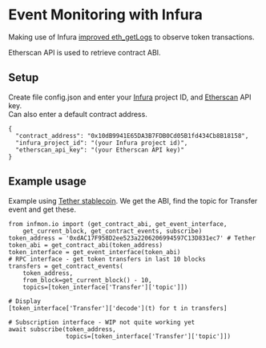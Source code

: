 # Event Monitoring with Infura
Making use of Infura [improved eth_getLogs](https://blog.infura.io/faster-logs-and-events-e43e2fa13773)
to observe token transactions.  

Etherscan API is used to retrieve contract ABI.

## Setup
Create file config.json and enter your [Infura](https://infura.io/) project ID,
and  [Etherscan](https://etherscan.io) API key.  
Can also enter a default contract address.


    {
      "contract_address": "0x10dB9941E65DA3B7FDB0Cd05B1fd434Cb8B18158",
      "infura_project_id": "(your Infura project id)",
      "etherscan_api_key": "(your Etherscan API key)"
    }



## Example usage
Example using [Tether stablecoin](https://etherscan.io/token/0xdac17f958d2ee523a2206206994597c13d831ec7).  We get
the ABI, find the topic for Transfer event and get these.

    from infmon.io import (get_contract_abi, get_event_interface, 
        get_current_block, get_contract_events, subscribe)
    token_address = '0xdAC17F958D2ee523a2206206994597C13D831ec7' # Tether
    token_abi = get_contract_abi(token_address)
    token_interface = get_event_interface(token_abi)
    # RPC interface - get token transfers in last 10 blocks
    transfers = get_contract_events(
        token_address, 
        from_block=get_current_block() - 10,  
        topics=[token_interface['Transfer']['topic']])

    # Display 
    [token_interface['Transfer']['decode'](t) for t in transfers]
    
    # Subscription interface - WIP not quite working yet
    await subscribe(token_address, 
                    topics=[token_interface['Transfer']['topic']])